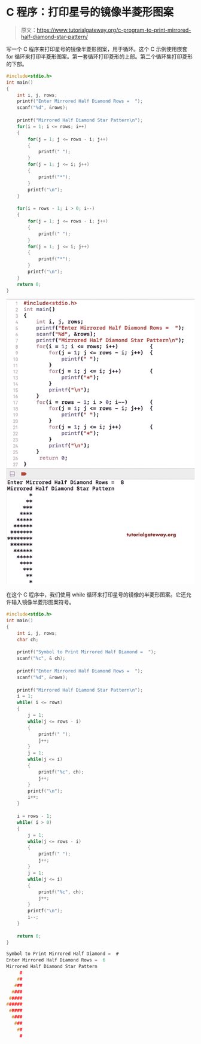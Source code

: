 # C 程序：打印星号的镜像半菱形图案

> 原文：<https://www.tutorialgateway.org/c-program-to-print-mirrored-half-diamond-star-pattern/>

写一个 C 程序来打印星号的镜像半菱形图案，用于循环。这个 C 示例使用嵌套 for 循环来打印半菱形图案。第一套循环打印菱形的上部。第二个循环集打印菱形的下部。

```c
#include<stdio.h>
int main()
{
 	int i, j, rows; 
 	printf("Enter Mirrored Half Diamond Rows =  ");
 	scanf("%d", &rows);

    printf("Mirrored Half Diamond Star Pattern\n");
	for(i = 1; i <= rows; i++)
	{
		for(j = 1; j <= rows - i; j++)
		{
			printf(" ");
		}
        for(j = 1; j <= i; j++)
        {
            printf("*");
        }
		printf("\n");
	}

    for(i = rows - 1; i > 0; i--)
	{
		for(j = 1; j <= rows - i; j++)
		{
			printf(" ");
		}
        for(j = 1; j <= i; j++)
        {
            printf("*");
        }
		printf("\n");
	}
 	return 0;
}
```

![C Program to Print Mirrored Half Diamond Star Pattern 1](img/a746bcb2f760eebbc5da0ad7c8cf267e.png)

在这个 C 程序中，我们使用 while 循环来打印星号的镜像的半菱形图案。它还允许输入镜像半菱形图案符号。

```c
#include<stdio.h>
int main()
{
 	int i, j, rows; 
	char ch;

    printf("Symbol to Print Mirrored Half Diamond =  ");
    scanf("%c", & ch);

 	printf("Enter Mirrored Half Diamond Rows =  ");
 	scanf("%d", &rows);

    printf("Mirrored Half Diamond Star Pattern\n");
	i = 1;
	while( i <= rows)
	{
		j = 1;
		while(j <= rows - i)
		{
			printf(" ");
			j++;
		}
		j = 1;
        while(j <= i)
        {
            printf("%c", ch);
			j++;
        }
		printf("\n");
		i++;
	}

	i = rows - 1;
    while( i > 0)
	{
		j = 1;
		while(j <= rows - i)
		{
			printf(" ");
			j++;
		}
		j = 1;
        while(j <= i)
        {
            printf("%c", ch);
			j++;
        }
		printf("\n");
		i--;
	}

 	return 0;
}
```

```c
Symbol to Print Mirrored Half Diamond =  #
Enter Mirrored Half Diamond Rows =  6
Mirrored Half Diamond Star Pattern
     #
    ##
   ###
  ####
 #####
######
 #####
  ####
   ###
    ##
     #
```